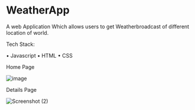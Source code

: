 # WeatherApp

A web Application Which allows users to get Weatherbroadcast of different location of world.

Tech Stack:

• Javascript
• HTML
• CSS

Home Page

![image](https://user-images.githubusercontent.com/96108472/228871671-d579ad0a-9e6c-41e6-aae4-bbff7b300e2c.png)

Details Page

![Screenshot (2)](https://user-images.githubusercontent.com/96108472/228872675-4a756879-d3e5-4853-b9b9-9211bd441a54.png)

